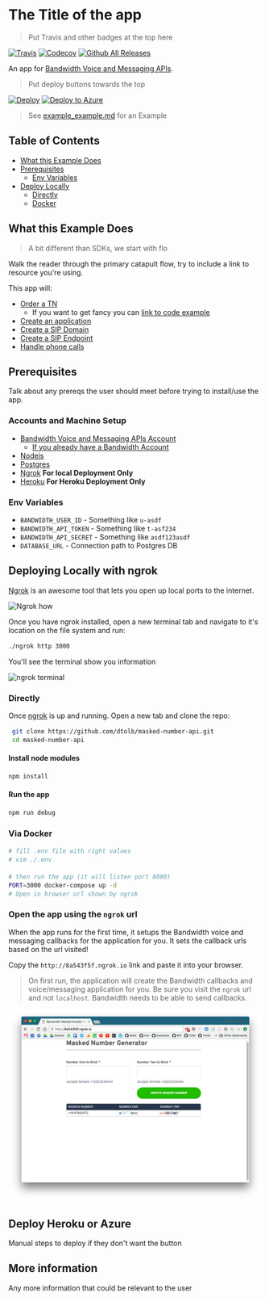 # The Title of the app
> Put Travis and other badges at the top here

[![Travis](https://img.shields.io/travis/rust-lang/rust.svg)]() [![Codecov](https://img.shields.io/codecov/c/github/codecov/example-python.svg)]() [![Github All Releases](https://img.shields.io/github/downloads/atom/atom/total.svg)]()

An app for [Bandwidth Voice and Messaging APIs](http://dev.bandwidth.com/).

> Put deploy buttons towards the top

[![Deploy](https://www.herokucdn.com/deploy/button.svg)](https://heroku.com/deploy)
[![Deploy to Azure](http://azuredeploy.net/deploybutton.png)](https://azuredeploy.net/)

> See [example_example.md](./example_example.md) for an Example

## Table of Contents

* [What this Example Does](#what-this-example-does)
* [Prerequisites](#prerequisites)
    * [Env Variables](#env-variables)
* [Deploy Locally](#deploying-locally-with-ngrok)
    * [Directly](#directly)
    * [Docker](#via-docker)


## What this Example Does

> A bit different than SDKs, we start with flo

Walk the reader through the primary catapult flow, try to include a link to resource you're using.

This app will:
* [Order a TN](http://dev.bandwidth.com/ap-docs/methods/availableNumbers/postAvailableNumbersLocal.html)
    * If you want to get fancy you can [link to code example](https://github.com/BandwidthExamples/bandwidth-messaging-dashboard/blob/master/routes/index.js#L17)
* [Create an application](http://dev.bandwidth.com/ap-docs/methods/applications/postApplications.html)
* [Create a SIP Domain](http://dev.bandwidth.com/ap-docs/methods/domains/postDomains.html)
* [Create a SIP Endpoint](http://dev.bandwidth.com/ap-docs/methods/endpoints/postEndpoints.html)
* [Handle phone calls](http://dev.bandwidth.com/ap-docs/methods/calls/calls.html)

## Prerequisites
Talk about any prereqs the user should meet before trying to install/use the app.

### Accounts and Machine Setup
* [Bandwidth Voice and Messaging APIs Account](http://dev.bandwidth.com)
    * [If you already have a Bandwidth Account](http://dev.bandwidth.com/security.html)
* [Nodejs](https://nodejs.org/en/)
* [Postgres](http://postgresapp.com/documentation/install.html)
* [Ngrok](https://ngrok.com/) **For local Deployment Only**
* [Heroku](https://signup.heroku.com/) **For Heroku Deployment Only**

### Env Variables
* `BANDWIDTH_USER_ID` - Something like `u-asdf`
* `BANDWIDTH_API_TOKEN` - Something like `t-asf234`
* `BANDWIDTH_API_SECRET` - Something like `asdf123asdf`
* `DATABASE_URL` - Connection path to Postgres DB

## Deploying Locally with ngrok

[Ngrok](https://ngrok.com) is an awesome tool that lets you open up local ports to the internet.

![Ngrok how](https://s3.amazonaws.com/bw-demo/ngrok_how.png)

Once you have ngrok installed, open a new terminal tab and navigate to it's location on the file system and run:

```bash
./ngrok http 3000
```

You'll see the terminal show you information

![ngrok terminal](https://s3.amazonaws.com/bw-demo/ngrok_terminal.png)

### Directly

Once [ngrok](#deploying-locally-with-ngrok) is up and running. Open a new tab and clone the repo:

```bash
 git clone https://github.com/dtolb/masked-number-api.git
 cd masked-number-api
```

#### Install node modules

```bash
npm install
```

#### Run the app

```bash
npm run debug
```


### Via Docker

```bash
# fill .env file with right values
# vim ./.env

# then run the app (it will listen port 8080)
PORT=3000 docker-compose up -d
# Open in browser url shown by ngrok

```


### Open the app using the `ngrok` url

When the app runs for the first time, it setups the Bandwidth voice and messaging callbacks for the application for you.  It sets the callback urls based on the url visited!

Copy the `http://8a543f5f.ngrok.io` link and paste it into your browser.

> On first run, the application will create the Bandwidth callbacks and voice/messaging application for you.  Be sure you visit the `ngrok` url and not `localhost`. Bandwidth needs to be able to send callbacks.

![landing page](readme_images/landingpage.png)

## Deploy Heroku or Azure
Manual steps to deploy if they don't want the button

## More information
Any more information that could be relevant to the user